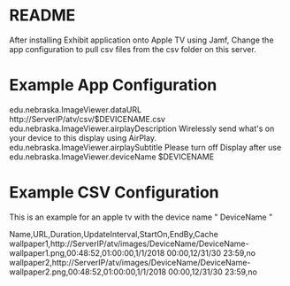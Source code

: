 # README
After installing Exhibit application onto Apple TV using Jamf, Change the app configuration to pull csv files from the csv folder on this server.

# Example App Configuration

<dict>
<key>edu.nebraska.ImageViewer.dataURL</key>
<string>http://ServerIP/atv/csv/$DEVICENAME.csv</string>
<key>edu.nebraska.ImageViewer.airplayDescription</key>
<string>Wirelessly send what's on your device to this display using AirPlay.</string>
<key>edu.nebraska.ImageViewer.airplaySubtitle</key>
<string>Please turn off Display after use</string>
<key>edu.nebraska.ImageViewer.deviceName</key>
<string>$DEVICENAME</string>
</dict>

# Example CSV Configuration

This is an example for an apple tv with the device name " DeviceName "

Name,URL,Duration,UpdateInterval,StartOn,EndBy,Cache
wallpaper1,http://ServerIP/atv/images/DeviceName/DeviceName-wallpaper1.png,00:48:52,01:00:00,1/1/2018 00:00,12/31/30 23:59,no
wallpaper2,http://ServerIP/atv/images/DeviceName/DeviceName-wallpaper2.png,00:48:52,01:00:00,1/1/2018 00:00,12/31/30 23:59,no
